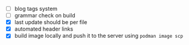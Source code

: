 - [ ] blog tags system
- [ ] grammar check on build
- [x] last update should be per file
- [x] automated header links
- [x] build image locally and push it to the server using `podman image scp`